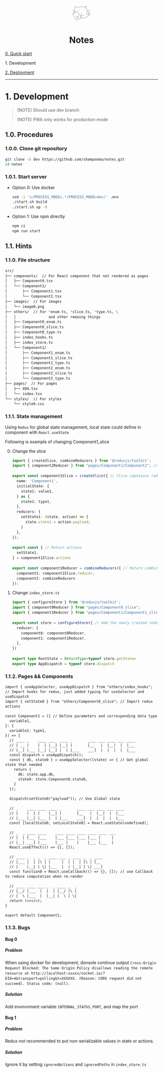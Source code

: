 <p align="center">
  <img alt="" src="../src/images/icon.png" width="60" />
</p>

<h1 align="center">Notes</h1>

[0. Quick start](../README.md)

<span>1. Development</span>

[2. Deployment](./deployment.md)

---

<h1 id="1.">1. Development</h1>

> (NOTE) Should use dev branch
>
> (NOTE) PWA only works for production mode

<h2>1.0. Procedures</h2>

<h3>1.0.0. Clone git repository</h3>

```sh
git clone -b dev https://github.com/shampooma/notes.git
cd notes
```

<h3 id="1.1.1.">1.0.1. Start server</h3>

- Option 0: Use docker

  ```sh
  sed -i 's/PROCESS_MODE=.*/PROCESS_MODE=dev/' .env
  ./start.sh build
  ./start.sh up -d
  ```

- Option 1: Use npm directly

  ```sh
  npm ci
  npm run start
  ```

<h2>1.1. Hints</h2>

<h3>1.1.0. File structure</h3>

```bash
src/
├── components/  // For React component that not rendered as pages
│   ├── Component0.tsx
│   └── Component1/
│       ├── Component1.tsx
│       └── Component2.tsx
├── images/  // For images
│   └── image0.png
├── others/  // For *enum.ts, *slice.ts, *type.ts, \
│   │               and other remaing things
│   ├── Component0_enum.ts
│   ├── Component0_slice.ts
│   ├── Component0_type.ts
│   ├── index_hooks.ts
│   ├── index_store.ts
│   └── Component1/
│       ├── Component1_enum.ts
│       ├── Component1_slice.ts
│       ├── Component1_type.ts
│       ├── Component2_enum.ts
│       ├── Component2_slice.ts
│       └── Component2_type.ts
├── pages/  // For pages
│   ├── 404.tsx
│   └── index.tsx
└── styles/  // For styles
    └── style0.css
```

<h3>1.1.1. State management</h3>

Using `Redux` for global state management, local state could define in component with `React.useState`

Following is example of changing Component1_slice

0. Change the slice
    ```ts
    import { createSlice, combineReducers } from '@reduxjs/toolkit';
    import { component2Reducer } from "pages/Component1/Component2"; // Import reducers in same directory (Only for the head in the directory)

    export const component1Slice = createSlice({ // Slice copntains reducers and actions
      name: 'Component1',
      initialState: {
        state1: value1,
      } as {
        state1: type1,
      },
      reducers: {
        setState1: (state, action) => {
          state.state1 = action.payload;
        }
      },
    });

    export const { // Return actions
      setState1,
    } = component1Slice.actions

    export const component1Reducer = combineReducers({ // Return combined reducers, if not the head of directory, just return a reducer is ok
      component1: component1Slice.reducer,
      component2: combineReducers
    });
    ```

1. Change `index_store.ts`

    ```ts
    import { configureStore } from '@reduxjs/toolkit';
    import { component0Reducer } from "pages/Component0_slice";
    import { component1Reducer } from "pages/Component1/Component1_slice"; // Import newly created slice

    export const store = configureStore({ // Add the newly created reducer
      reducer: {
        component0: component0Reducer,
        component1: component1Reducer,
      },
    })

    export type RootState = ReturnType<typeof store.getState>
    export type AppDispatch = typeof store.dispatch
    ```

<h3>1.1.2. Pages && Components</h3>

```tsx
import { useAppSelector, useAppDispatch } from "others/index_hooks"; // Import hooks for redux, just added typing for useSelector and useDispatch
import { setState0 } from "others/Component0_slice"; // Import redux actions

const Component1 = ({ // Define parameters and corresponding data type
  variable1,
}: {
  variable1: type1,
}) => {
  // ____ _    ____ ___  ____ _       ____ ___ ____ ___ ____
  // | __ |    |  | |__] |__| |       [__   |  |__|  |  |___
  // |__] |___ |__| |__] |  | |___    ___]  |  |  |  |  |___
  const dispatch = useAppDispatch();
  const { db, state0 } = useAppSelector((state) => { // Get global state that needed
    return {
      db: state.app.db,
      state0: state.Component0.state0,
    }
  });

  dispatch(setState0("payload")); // Use Global state

  // _    ____ ____ ____ _       ____ ___ ____ ___ ____
  // |    |  | |    |__| |       [__   |  |__|  |  |___
  // |___ |__| |___ |  | |___    ___]  |  |  |  |  |___
  const [localState0, setLocalState0] = React.useState(undefined);

  // _  _ ____ ____    ____ ____ ____ ____ ____ ___
  // |  | [__  |___    |___ |___ |___ |___ |     |
  // |__| ___] |___    |___ |    |    |___ |___  |
  React.useEffect(() => {}, []);

  // ____ _  _ _  _ ____ ___ _ ____ _  _ ____
  // |___ |  | |\ | |     |  | |  | |\ | [__
  // |    |__| | \| |___  |  | |__| | \| ___]
  const function0 = React.useCallback(() => {}, []); // use Callback to reduce computation when re-render

  // ____ ____ ___ _  _ ____ _  _
  // |__/ |___  |  |  | |__/ |\ |
  // |  \ |___  |  |__| |  \ | \|
  return (<></>);
}

export default Component1;
```

<h3>1.1.3. Bugs</h3>

<h4>Bug 0</h4>

<h5>Problem</h5>

When using docker for development, donsole continue output `Cross-Origin Request Blocked: The Same Origin Policy disallows reading the remote resource at http://localhost:xxxxx/socket.io/?EIO=4&transport=polling&t=XXXXXX. (Reason: CORS request did not succeed). Status code: (null).`

<h5>Solution</h5>

Add environment variable `INTERNAL_STATUS_PORT`, and map the port

<h4>Bug 1</h4>

<h5>Problem</h5>

Redux not recommended to put non-serializable values in state or actions.

<h5>Solution</h5>

Ignore it by setting `ignoredActions` and `ignoredPaths` in `index_store.ts`
